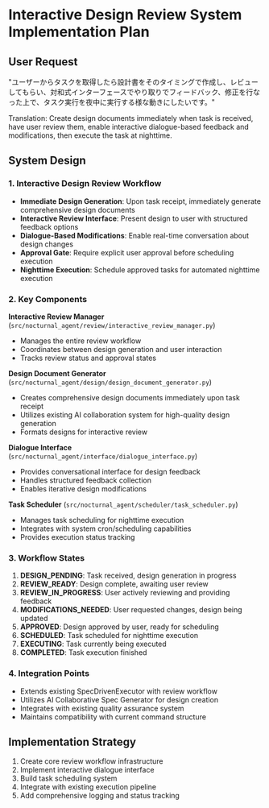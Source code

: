 # Interactive Design Review System Implementation Plan

## User Request
"ユーザーからタスクを取得したら設計書をそのタイミングで作成し、レビューしてもらい、対和式インターフェースでやり取りでフィードバック、修正を行なった上で、タスク実行を夜中に実行する様な動きにしたいです。"

Translation: Create design documents immediately when task is received, have user review them, enable interactive dialogue-based feedback and modifications, then execute the task at nighttime.

## System Design

### 1. Interactive Design Review Workflow
- **Immediate Design Generation**: Upon task receipt, immediately generate comprehensive design documents
- **Interactive Review Interface**: Present design to user with structured feedback options
- **Dialogue-Based Modifications**: Enable real-time conversation about design changes
- **Approval Gate**: Require explicit user approval before scheduling execution
- **Nighttime Execution**: Schedule approved tasks for automated nighttime execution

### 2. Key Components

**Interactive Review Manager** (`src/nocturnal_agent/review/interactive_review_manager.py`)
- Manages the entire review workflow
- Coordinates between design generation and user interaction
- Tracks review status and approval states

**Design Document Generator** (`src/nocturnal_agent/design/design_document_generator.py`)
- Creates comprehensive design documents immediately upon task receipt
- Utilizes existing AI collaboration system for high-quality design generation
- Formats designs for interactive review

**Dialogue Interface** (`src/nocturnal_agent/interface/dialogue_interface.py`)
- Provides conversational interface for design feedback
- Handles structured feedback collection
- Enables iterative design modifications

**Task Scheduler** (`src/nocturnal_agent/scheduler/task_scheduler.py`)
- Manages task scheduling for nighttime execution
- Integrates with system cron/scheduling capabilities
- Provides execution status tracking

### 3. Workflow States
1. **DESIGN_PENDING**: Task received, design generation in progress
2. **REVIEW_READY**: Design complete, awaiting user review
3. **REVIEW_IN_PROGRESS**: User actively reviewing and providing feedback
4. **MODIFICATIONS_NEEDED**: User requested changes, design being updated
5. **APPROVED**: Design approved by user, ready for scheduling
6. **SCHEDULED**: Task scheduled for nighttime execution
7. **EXECUTING**: Task currently being executed
8. **COMPLETED**: Task execution finished

### 4. Integration Points
- Extends existing SpecDrivenExecutor with review workflow
- Utilizes AI Collaborative Spec Generator for design creation
- Integrates with existing quality assurance system
- Maintains compatibility with current command structure

## Implementation Strategy
1. Create core review workflow infrastructure
2. Implement interactive dialogue interface
3. Build task scheduling system
4. Integrate with existing execution pipeline
5. Add comprehensive logging and status tracking